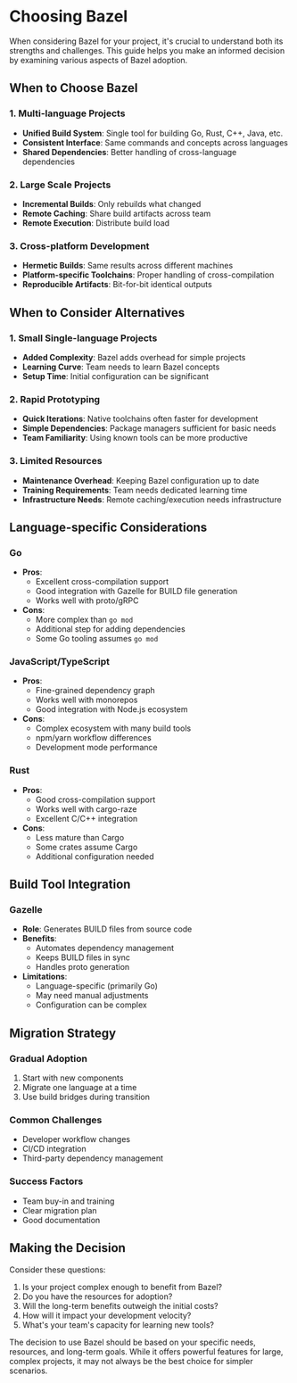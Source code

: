 # Choosing Bazel

When considering Bazel for your project, it's crucial to understand both its strengths and challenges. This guide helps you make an informed decision by examining various aspects of Bazel adoption.

## When to Choose Bazel

### 1. Multi-language Projects
- **Unified Build System**: Single tool for building Go, Rust, C++, Java, etc.
- **Consistent Interface**: Same commands and concepts across languages
- **Shared Dependencies**: Better handling of cross-language dependencies

### 2. Large Scale Projects
- **Incremental Builds**: Only rebuilds what changed
- **Remote Caching**: Share build artifacts across team
- **Remote Execution**: Distribute build load

### 3. Cross-platform Development
- **Hermetic Builds**: Same results across different machines
- **Platform-specific Toolchains**: Proper handling of cross-compilation
- **Reproducible Artifacts**: Bit-for-bit identical outputs

## When to Consider Alternatives

### 1. Small Single-language Projects
- **Added Complexity**: Bazel adds overhead for simple projects
- **Learning Curve**: Team needs to learn Bazel concepts
- **Setup Time**: Initial configuration can be significant

### 2. Rapid Prototyping
- **Quick Iterations**: Native toolchains often faster for development
- **Simple Dependencies**: Package managers sufficient for basic needs
- **Team Familiarity**: Using known tools can be more productive

### 3. Limited Resources
- **Maintenance Overhead**: Keeping Bazel configuration up to date
- **Training Requirements**: Team needs dedicated learning time
- **Infrastructure Needs**: Remote caching/execution needs infrastructure

## Language-specific Considerations

### Go
- **Pros**:
  - Excellent cross-compilation support
  - Good integration with Gazelle for BUILD file generation
  - Works well with proto/gRPC
- **Cons**:
  - More complex than `go mod`
  - Additional step for adding dependencies
  - Some Go tooling assumes `go mod`

### JavaScript/TypeScript
- **Pros**:
  - Fine-grained dependency graph
  - Works well with monorepos
  - Good integration with Node.js ecosystem
- **Cons**:
  - Complex ecosystem with many build tools
  - npm/yarn workflow differences
  - Development mode performance

### Rust
- **Pros**:
  - Good cross-compilation support
  - Works well with cargo-raze
  - Excellent C/C++ integration
- **Cons**:
  - Less mature than Cargo
  - Some crates assume Cargo
  - Additional configuration needed

## Build Tool Integration

### Gazelle
- **Role**: Generates BUILD files from source code
- **Benefits**: 
  - Automates dependency management
  - Keeps BUILD files in sync
  - Handles proto generation
- **Limitations**:
  - Language-specific (primarily Go)
  - May need manual adjustments
  - Configuration can be complex

## Migration Strategy

### Gradual Adoption
1. Start with new components
2. Migrate one language at a time
3. Use build bridges during transition

### Common Challenges
- Developer workflow changes
- CI/CD integration
- Third-party dependency management

### Success Factors
- Team buy-in and training
- Clear migration plan
- Good documentation

## Making the Decision

Consider these questions:
1. Is your project complex enough to benefit from Bazel?
2. Do you have the resources for adoption?
3. Will the long-term benefits outweigh the initial costs?
4. How will it impact your development velocity?
5. What's your team's capacity for learning new tools?

The decision to use Bazel should be based on your specific needs, resources, and long-term goals. While it offers powerful features for large, complex projects, it may not always be the best choice for simpler scenarios. 